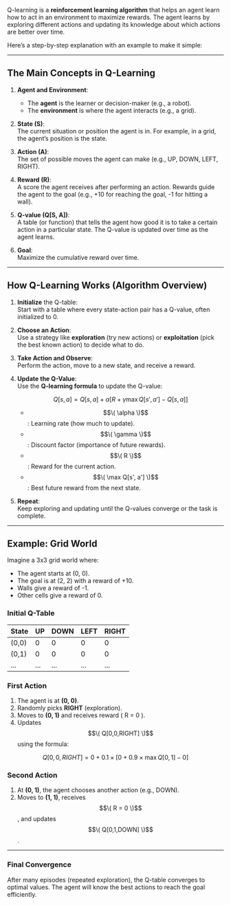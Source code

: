 Q-learning is a **reinforcement learning algorithm** that helps an agent learn how to act in an environment to maximize rewards. The agent learns by exploring different actions and updating its knowledge about which actions are better over time. 

Here’s a step-by-step explanation with an example to make it simple:

---

## The Main Concepts in Q-Learning

1. **Agent and Environment**:  
   - The **agent** is the learner or decision-maker (e.g., a robot).  
   - The **environment** is where the agent interacts (e.g., a grid).

2. **State (S)**:  
   The current situation or position the agent is in. For example, in a grid, the agent’s position is the state.

3. **Action (A)**:  
   The set of possible moves the agent can make (e.g., UP, DOWN, LEFT, RIGHT).

4. **Reward (R)**:  
   A score the agent receives after performing an action. Rewards guide the agent to the goal (e.g., +10 for reaching the goal, -1 for hitting a wall).

5. **Q-value (Q[S, A])**:  
   A table (or function) that tells the agent how good it is to take a certain action in a particular state. The Q-value is updated over time as the agent learns.

6. **Goal**:  
   Maximize the cumulative reward over time.

---

## How Q-Learning Works (Algorithm Overview)

1. **Initialize** the Q-table:  
   Start with a table where every state-action pair has a Q-value, often initialized to 0.

2. **Choose an Action**:  
   Use a strategy like **exploration** (try new actions) or **exploitation** (pick the best known action) to decide what to do.

3. **Take Action and Observe**:  
   Perform the action, move to a new state, and receive a reward.

4. **Update the Q-Value**:  
   Use the **Q-learning formula** to update the Q-value:
   
   $$ Q[s, a] = Q[s, a] + \alpha \left[ R + \gamma \max Q[s', a'] - Q[s, a] \right] $$
   
   - $$\( \alpha \)$$: Learning rate (how much to update).  
   - $$\( \gamma \)$$: Discount factor (importance of future rewards).  
   - $$\( R \)$$: Reward for the current action.  
   - $$\( \max Q[s', a'] \)$$: Best future reward from the next state.

6. **Repeat**:  
   Keep exploring and updating until the Q-values converge or the task is complete.

---

## Example: Grid World

Imagine a 3x3 grid world where:

- The agent starts at (0, 0).  
- The goal is at (2, 2) with a reward of +10.  
- Walls give a reward of -1.  
- Other cells give a reward of 0.  

### Initial Q-Table

| State   | UP   | DOWN | LEFT | RIGHT |
|---------|------|------|------|-------|
| (0,0)   |  0   |  0   |  0   |   0   |
| (0,1)   |  0   |  0   |  0   |   0   |
| ...     | ...  | ...  | ...  |  ...  |

### First Action
1. The agent is at **(0, 0)**.
2. Randomly picks **RIGHT** (exploration).
3. Moves to **(0, 1)** and receives reward \( R = 0 \).
4. Updates $$\( Q[0,0,RIGHT] \)$$ using the formula:
   
$$ Q[0,0,RIGHT] = 0 + 0.1 \times \left[ 0 + 0.9 \times \max Q[0,1] - 0 \right] $$

### Second Action
1. At **(0, 1)**, the agent chooses another action (e.g., DOWN).
2. Moves to **(1, 1)**, receives $$\( R = 0 \)$$, and updates $$\( Q[0,1,DOWN] \)$$.

---

### Final Convergence

After many episodes (repeated exploration), the Q-table converges to optimal values. The agent will know the best actions to reach the goal efficiently.
